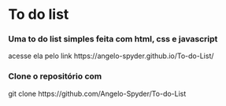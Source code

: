 <h1>To do list</h1>

<h3>Uma to do list simples feita com html, css e javascript</h3>
<p>acesse ela pelo link https://angelo-spyder.github.io/To-do-List/</p>

<h3>Clone o repositório com</h3>
<p>git clone https://github.com/Angelo-Spyder/To-do-List</p>
